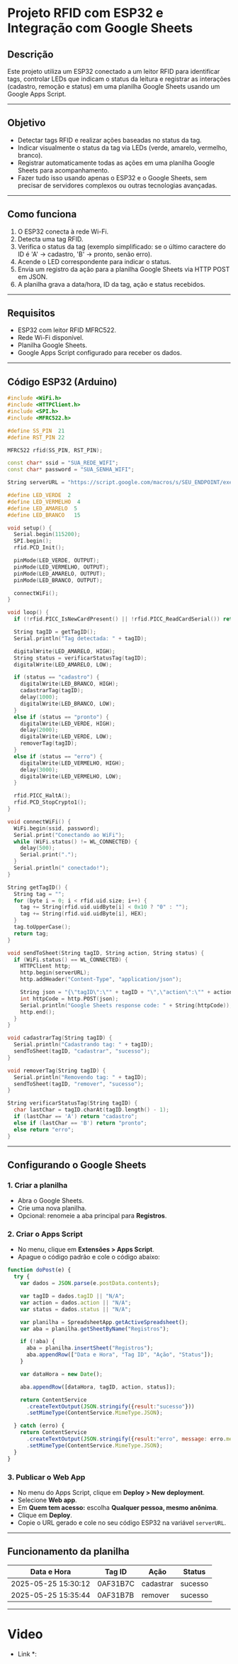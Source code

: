 # Projeto RFID com ESP32 e Integração com Google Sheets

## Descrição

Este projeto utiliza um ESP32 conectado a um leitor RFID para identificar tags, controlar LEDs que indicam o status da leitura e registrar as interações (cadastro, remoção e status) em uma planilha Google Sheets usando um Google Apps Script.

---

## Objetivo

* Detectar tags RFID e realizar ações baseadas no status da tag.
* Indicar visualmente o status da tag via LEDs (verde, amarelo, vermelho, branco).
* Registrar automaticamente todas as ações em uma planilha Google Sheets para acompanhamento.
* Fazer tudo isso usando apenas o ESP32 e o Google Sheets, sem precisar de servidores complexos ou outras tecnologias avançadas.

---

## Como funciona

1. O ESP32 conecta à rede Wi-Fi.
2. Detecta uma tag RFID.
3. Verifica o status da tag (exemplo simplificado: se o último caractere do ID é 'A' → cadastro, 'B' → pronto, senão erro).
4. Acende o LED correspondente para indicar o status.
5. Envia um registro da ação para a planilha Google Sheets via HTTP POST em JSON.
6. A planilha grava a data/hora, ID da tag, ação e status recebidos.

---

## Requisitos

* ESP32 com leitor RFID MFRC522.
* Rede Wi-Fi disponível.
* Planilha Google Sheets.
* Google Apps Script configurado para receber os dados.

---

## Código ESP32 (Arduino)

```cpp
#include <WiFi.h>
#include <HTTPClient.h>
#include <SPI.h>
#include <MFRC522.h>

#define SS_PIN  21
#define RST_PIN 22

MFRC522 rfid(SS_PIN, RST_PIN);

const char* ssid = "SUA_REDE_WIFI";
const char* password = "SUA_SENHA_WIFI";

String serverURL = "https://script.google.com/macros/s/SEU_ENDPOINT/exec";

#define LED_VERDE  2   
#define LED_VERMELHO  4 
#define LED_AMARELO  5  
#define LED_BRANCO   15 

void setup() {
  Serial.begin(115200);
  SPI.begin();
  rfid.PCD_Init();

  pinMode(LED_VERDE, OUTPUT);
  pinMode(LED_VERMELHO, OUTPUT);
  pinMode(LED_AMARELO, OUTPUT);
  pinMode(LED_BRANCO, OUTPUT);

  connectWiFi();
}

void loop() {
  if (!rfid.PICC_IsNewCardPresent() || !rfid.PICC_ReadCardSerial()) return;

  String tagID = getTagID();
  Serial.println("Tag detectada: " + tagID);

  digitalWrite(LED_AMARELO, HIGH);
  String status = verificarStatusTag(tagID);
  digitalWrite(LED_AMARELO, LOW);

  if (status == "cadastro") {
    digitalWrite(LED_BRANCO, HIGH);
    cadastrarTag(tagID);
    delay(1000);
    digitalWrite(LED_BRANCO, LOW);
  }
  else if (status == "pronto") {
    digitalWrite(LED_VERDE, HIGH);
    delay(2000);
    digitalWrite(LED_VERDE, LOW);
    removerTag(tagID);
  }
  else if (status == "erro") {
    digitalWrite(LED_VERMELHO, HIGH);
    delay(3000);
    digitalWrite(LED_VERMELHO, LOW);
  }

  rfid.PICC_HaltA();
  rfid.PCD_StopCrypto1();
}

void connectWiFi() {
  WiFi.begin(ssid, password);
  Serial.print("Conectando ao WiFi");
  while (WiFi.status() != WL_CONNECTED) {
    delay(500);
    Serial.print(".");
  }
  Serial.println(" conectado!");
}

String getTagID() {
  String tag = "";
  for (byte i = 0; i < rfid.uid.size; i++) {
    tag += String(rfid.uid.uidByte[i] < 0x10 ? "0" : "");
    tag += String(rfid.uid.uidByte[i], HEX);
  }
  tag.toUpperCase();
  return tag;
}

void sendToSheet(String tagID, String action, String status) {
  if (WiFi.status() == WL_CONNECTED) {
    HTTPClient http;
    http.begin(serverURL);
    http.addHeader("Content-Type", "application/json");

    String json = "{\"tagID\":\"" + tagID + "\",\"action\":\"" + action + "\",\"status\":\"" + status + "\"}";
    int httpCode = http.POST(json);
    Serial.println("Google Sheets response code: " + String(httpCode));
    http.end();
  }
}

void cadastrarTag(String tagID) {
  Serial.println("Cadastrando tag: " + tagID);
  sendToSheet(tagID, "cadastrar", "sucesso");
}

void removerTag(String tagID) {
  Serial.println("Removendo tag: " + tagID);
  sendToSheet(tagID, "remover", "sucesso");
}

String verificarStatusTag(String tagID) {
  char lastChar = tagID.charAt(tagID.length() - 1);
  if (lastChar == 'A') return "cadastro";
  else if (lastChar == 'B') return "pronto";
  else return "erro";
}
```

---

## Configurando o Google Sheets

### 1. Criar a planilha

* Abra o Google Sheets.
* Crie uma nova planilha.
* Opcional: renomeie a aba principal para **Registros**.

### 2. Criar o Apps Script

* No menu, clique em **Extensões > Apps Script**.
* Apague o código padrão e cole o código abaixo:

```javascript
function doPost(e) {
  try {
    var dados = JSON.parse(e.postData.contents);

    var tagID = dados.tagID || "N/A";
    var action = dados.action || "N/A";
    var status = dados.status || "N/A";

    var planilha = SpreadsheetApp.getActiveSpreadsheet();
    var aba = planilha.getSheetByName("Registros");

    if (!aba) {
      aba = planilha.insertSheet("Registros");
      aba.appendRow(["Data e Hora", "Tag ID", "Ação", "Status"]);
    }

    var dataHora = new Date();

    aba.appendRow([dataHora, tagID, action, status]);

    return ContentService
      .createTextOutput(JSON.stringify({result:"sucesso"}))
      .setMimeType(ContentService.MimeType.JSON);

  } catch (erro) {
    return ContentService
      .createTextOutput(JSON.stringify({result:"erro", message: erro.message}))
      .setMimeType(ContentService.MimeType.JSON);
  }
}
```

### 3. Publicar o Web App

* No menu do Apps Script, clique em **Deploy > New deployment**.
* Selecione **Web app**.
* Em **Quem tem acesso:** escolha **Qualquer pessoa, mesmo anônima**.
* Clique em **Deploy**.
* Copie o URL gerado e cole no seu código ESP32 na variável `serverURL`.

---

## Funcionamento da planilha

| Data e Hora         | Tag ID   | Ação      | Status  |
| ------------------- | -------- | --------- | ------- |
| 2025-05-25 15:30:12 | 0AF31B7C | cadastrar | sucesso |
| 2025-05-25 15:35:44 | 0AF31B7B | remover   | sucesso |

---
# Video

* Link *: 